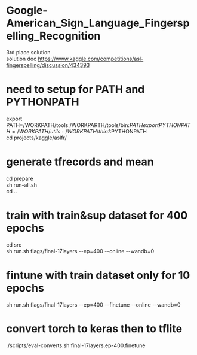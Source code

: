 # Google-American_Sign_Language_Fingerspelling_Recognition
3rd place solution  
solution doc https://www.kaggle.com/competitions/asl-fingerspelling/discussion/434393    

# need to setup for PATH and PYTHONPATH
export PATH=/WORKPATH/tools:/WORKPARTH/tools/bin:$PATH  
export PYTHONPATH=/WORKPATH/utils:/WORKPATH/third:$PYTHONPATH  
cd projects/kaggle/aslfr/   

# generate tfrecords and mean    
cd prepare  
sh run-all.sh  
cd ..   
# train with train&sup dataset for 400 epochs  
cd src  
sh run.sh flags/final-17layers --ep=400 --online --wandb=0  
# fintune with train dataset only for 10 epochs  
sh run.sh flags/final-17layers --ep=400 --finetune --online --wandb=0    
# convert torch to keras then to tflite   
./scripts/eval-converts.sh  final-17layers.ep-400.finetune   

